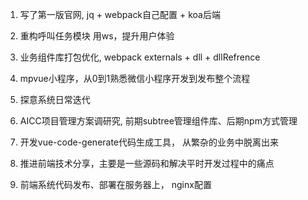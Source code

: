 1. 写了第一版官网, jq + webpack自己配置 + koa后端

2. 重构呼叫任务模块 用ws，提升用户体验

3. 业务组件库打包优化, webpack externals + dll + dllRefrence

4. mpvue小程序，从0到1熟悉微信小程序开发到发布整个流程

5. 探意系统日常迭代

6. AICC项目管理方案调研究, 前期subtree管理组件库、后期npm方式管理

7. 开发vue-code-generate代码生成工具， 从繁杂的业务中脱离出来

8. 推进前端技术分享，主要是一些源码和解决平时开发过程中的痛点

9. 前端系统代码发布、部署在服务器上， nginx配置